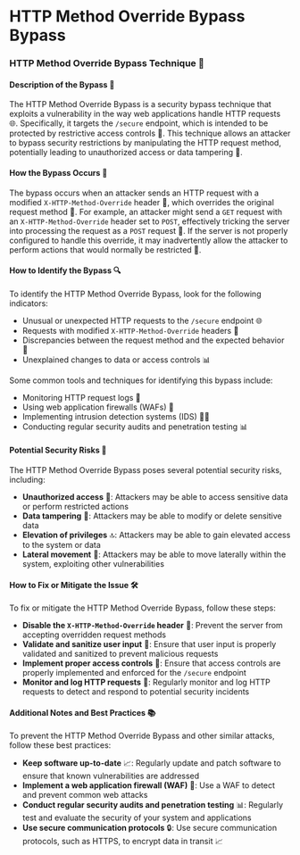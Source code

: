 # HTTP Method Override Bypass Bypass

### HTTP Method Override Bypass Technique 🚨
#### Description of the Bypass 📝
The HTTP Method Override Bypass is a security bypass technique that exploits a vulnerability in the way web applications handle HTTP requests 🌐. Specifically, it targets the `/secure` endpoint, which is intended to be protected by restrictive access controls 🚫. This technique allows an attacker to bypass security restrictions by manipulating the HTTP request method, potentially leading to unauthorized access or data tampering 🤖.

#### How the Bypass Occurs 🤔
The bypass occurs when an attacker sends an HTTP request with a modified `X-HTTP-Method-Override` header 📝, which overrides the original request method 🔄. For example, an attacker might send a `GET` request with an `X-HTTP-Method-Override` header set to `POST`, effectively tricking the server into processing the request as a `POST` request 📝. If the server is not properly configured to handle this override, it may inadvertently allow the attacker to perform actions that would normally be restricted 🚫.

#### How to Identify the Bypass 🔍
To identify the HTTP Method Override Bypass, look for the following indicators:
* Unusual or unexpected HTTP requests to the `/secure` endpoint 🌐
* Requests with modified `X-HTTP-Method-Override` headers 📝
* Discrepancies between the request method and the expected behavior 🤔
* Unexplained changes to data or access controls 📊

Some common tools and techniques for identifying this bypass include:
* Monitoring HTTP request logs 📄
* Using web application firewalls (WAFs) 🚒
* Implementing intrusion detection systems (IDS) 🕵️‍♀️
* Conducting regular security audits and penetration testing 📊

#### Potential Security Risks 🚨
The HTTP Method Override Bypass poses several potential security risks, including:
* **Unauthorized access** 🚫: Attackers may be able to access sensitive data or perform restricted actions
* **Data tampering** 🤖: Attackers may be able to modify or delete sensitive data
* **Elevation of privileges** 🔝: Attackers may be able to gain elevated access to the system or data
* **Lateral movement** 🔄: Attackers may be able to move laterally within the system, exploiting other vulnerabilities

#### How to Fix or Mitigate the Issue 🛠️
To fix or mitigate the HTTP Method Override Bypass, follow these steps:
* **Disable the `X-HTTP-Method-Override` header** 🚫: Prevent the server from accepting overridden request methods
* **Validate and sanitize user input** 📝: Ensure that user input is properly validated and sanitized to prevent malicious requests
* **Implement proper access controls** 🚫: Ensure that access controls are properly implemented and enforced for the `/secure` endpoint
* **Monitor and log HTTP requests** 📄: Regularly monitor and log HTTP requests to detect and respond to potential security incidents

#### Additional Notes and Best Practices 📚
To prevent the HTTP Method Override Bypass and other similar attacks, follow these best practices:
* **Keep software up-to-date** 📈: Regularly update and patch software to ensure that known vulnerabilities are addressed
* **Implement a web application firewall (WAF)** 🚒: Use a WAF to detect and prevent common web attacks
* **Conduct regular security audits and penetration testing** 📊: Regularly test and evaluate the security of your system and applications
* **Use secure communication protocols** 🔒: Use secure communication protocols, such as HTTPS, to encrypt data in transit 📈